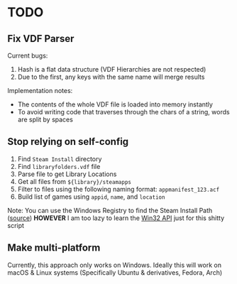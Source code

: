 # TODO

## Fix VDF Parser

Current bugs:
1. Hash is a flat data structure (VDF Hierarchies are not respected)
2. Due to the first, any keys with the same name will merge results

Implementation notes:
- The contents of the whole VDF file is loaded into memory instantly
- To avoid writing code that traverses through the chars of a string, words are split by spaces

## Stop relying on self-config

1. Find `Steam Install` directory
2. Find `libraryfolders.vdf` file
3. Parse file to get Library Locations
4. Get all files from `${library}/steamapps`
5. Filter to files using the following naming format: `appmanifest_123.acf`
6. Build list of games using `appid`, `name`, and `location`

Note: You can use the Windows Registry to find the Steam Install Path ([source](https://developer.valvesoftware.com/wiki/Counter-Strike:_Global_Offensive_Game_State_Integration/en#Locating_CS:GO_Install_Directory))
**HOWEVER**
I am too lazy to learn the [Win32 API](https://learn.microsoft.com/en-us/windows/win32/winprog64/accessing-an-alternate-registry-view?redirectedfrom=MSDN) just for this shitty script

## Make multi-platform

Currently, this approach only works on Windows. Ideally this will work on macOS & Linux systems (Specifically Ubuntu & derivatives, Fedora, Arch) 
